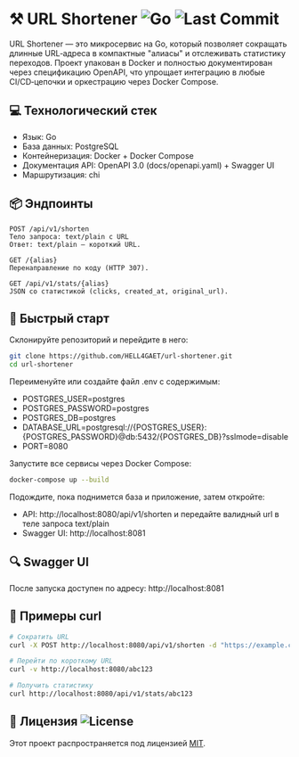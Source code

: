 # ⚒️ URL Shortener ![Go](https://img.shields.io/badge/go-1.23-blue) ![Last Commit](https://img.shields.io/github/last-commit/HELL4GAET/url-shortener)

URL Shortener — это микросервис на Go, который позволяет сокращать длинные URL‑адреса в компактные "алиасы" и отслеживать статистику переходов. Проект упакован в Docker и полностью документирован через спецификацию OpenAPI, что упрощает интеграцию в любые CI/CD‑цепочки и оркестрацию через Docker Compose.


## 💻 Технологический стек
- Язык: Go
- База данных: PostgreSQL
- Контейнеризация: Docker + Docker Compose
- Документация API: OpenAPI 3.0 (docs/openapi.yaml) + Swagger UI
- Маршрутизация: chi



## 📦 Эндпоинты

    POST /api/v1/shorten
    Тело запроса: text/plain с URL
    Ответ: text/plain — короткий URL.

    GET /{alias}
    Перенаправление по коду (HTTP 307).

    GET /api/v1/stats/{alias}
    JSON со статистикой (clicks, created_at, original_url).

## 🚀 Быстрый старт
Склонируйте репозиторий и перейдите в него:

```bash
git clone https://github.com/HELL4GAET/url-shortener.git
cd url-shortener
```
Переименуйте или создайте файл .env с содержимым:
- POSTGRES_USER=postgres
- POSTGRES_PASSWORD=postgres
- POSTGRES_DB=postgres
- DATABASE_URL=postgresql://{POSTGRES_USER}:{POSTGRES_PASSWORD}@db:5432/{POSTGRES_DB}?sslmode=disable
- PORT=8080

Запустите все сервисы через Docker Compose:
```bash
docker-compose up --build
```
Подождите, пока поднимется база и приложение, затем откройте:
- API: http://localhost:8080/api/v1/shorten и передайте валидный url в теле запроса text/plain
- Swagger UI: http://localhost:8081


## 🔍 Swagger UI

После запуска доступен по адресу:
http://localhost:8081

## 🧪 Примеры curl
```bash
# Сократить URL
curl -X POST http://localhost:8080/api/v1/shorten -d "https://example.com"

# Перейти по короткому URL
curl -v http://localhost:8080/abc123

# Получить статистику
curl http://localhost:8080/api/v1/stats/abc123
```

## 📝 Лицензия ![License](https://img.shields.io/badge/license-MIT-green)

Этот проект распространяется под лицензией [MIT](LICENSE).



